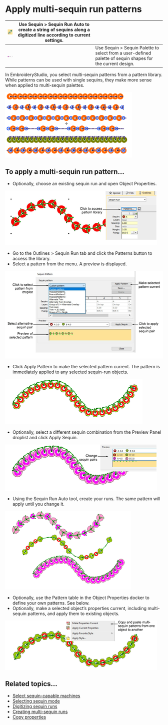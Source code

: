 # Apply multi-sequin run patterns

| ![SequinRunAuto00069.png](assets/SequinRunAuto00069.png) | Use Sequin > Sequin Run Auto to create a string of sequins along a digitized line according to current settings. |                                                                                                            |
| -------------------------------------------------------- | ---------------------------------------------------------------------------------------------------------------- | ---------------------------------------------------------------------------------------------------------- |
| ![SequinPalette00070.png](assets/SequinPalette00070.png) |                                                                                                                  | Use Sequin > Sequin Palette to select from a user-defined palette of sequin shapes for the current design. |

In EmbroideryStudio, you select multi-sequin patterns from a pattern library. While patterns can be used with single sequins, they make more sense when applied to multi-sequin palettes.

![MultiSequinPresetPatterns.png](assets/MultiSequinPresetPatterns.png)

## To apply a multi-sequin run pattern...

- Optionally, choose an existing sequin run and open Object Properties.

![SequinPattern-1.png](assets/SequinPattern-1.png)

- Go to the Outlines > Sequin Run tab and click the Patterns button to access the library.
- Select a pattern from the menu. A preview is displayed.

![SequinPatternDroplist.png](assets/SequinPatternDroplist.png)

- Click Apply Pattern to make the selected pattern current. The pattern is immediately applied to any selected sequin-run objects.

![SequinPattern-4.png](assets/SequinPattern-4.png)

- Optionally, select a different sequin combination from the Preview Panel droplist and click Apply Sequin.

![SequinPattern-3.png](assets/SequinPattern-3.png)

- Using the Sequin Run Auto tool, create your runs. The same pattern will apply until you change it.

![SequinPatternSamples.png](assets/SequinPatternSamples.png)

- Optionally, use the Pattern table in the Object Properties docker to define your own patterns. See below.
- Optionally, make a selected object’s properties current, including multi-sequin patterns, and apply them to existing objects.

![SequinPattern-6.png](assets/SequinPattern-6.png)

## Related topics...

- [Select sequin-capable machines](Select_sequin-capable_machines)
- [Selecting sequin mode](Selecting_sequin_mode)
- [Digitizing sequin runs](Digitizing_sequin_runs)
- [Creating multi-sequin runs](Creating_multi-sequin_runs)
- [Copy properties](../../Digitizing/properties/Copy_properties)
